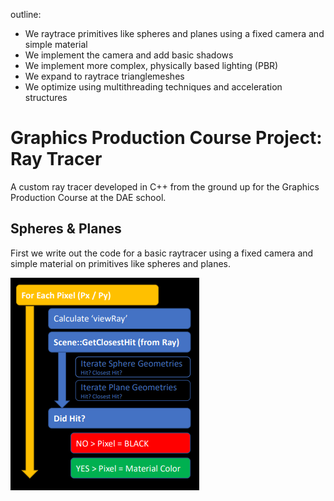 outline:
* We raytrace primitives like spheres and planes using a fixed camera and simple material
* We implement the camera and add basic shadows
* We implement more complex, physically based lighting (PBR)
* We expand to raytrace trianglemeshes
* We optimize using multithreading techniques and acceleration structures

# Graphics Production Course Project: Ray Tracer
A custom ray tracer developed in C++ from the ground up for the Graphics Production Course at the DAE school.

## Spheres & Planes
First we write out the code for a basic raytracer using a fixed camera and simple material on primitives like spheres and planes.

![](https://github.com/TehPrometheus/GrP-Ray-Tracer/blob/main/lib/raytracing_flow_1.png)
